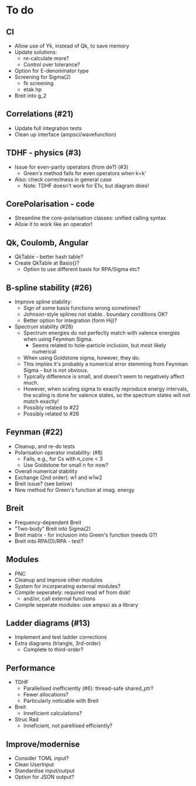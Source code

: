 # To do

## CI

* Allow use of Yk, instead of Qk, to save memory
* Update solutions:
  * re-calculate more?
  * Control over tolerance?
* Option for E-denominator type
* Screening for Sigma(2)
  * fk screening
  * etak hp
* Breit into g_2

## Correlations (#21)

* Update full integration tests
* Clean up interface (ampsci/wavefunction)

## TDHF - physics (#3)

* Issue for even-parity operators (from de?) (#3)
  * Green's method fails for even operators when k=k'
* Also: check correctness in general case
  * Note: TDHF doesn't work for E1v, but diagram does!

## CorePolarisation - code

* Streamline the core-polarisation classes: unified calling syntax
* Allow it to work like an operator!

## Qk, Coulomb, Angular

* QkTable - better hash table?
* Create QkTable at Basis{}?
  * Option to use different basis for RPA/Sigma etc?

## B-spline stability (#26)

* Improve spline stability:
  * Sign of some basis functions wrong sometimes?
  * Johnson-style splines not stable.. boundary conditions OK?
  * Better option for integration (form Hij)?
* Spectrum stability (#28)
  * Spectrum energies do not perfectly match with valence energies when using Feynman Sigma.
    * Seems related to hole-particle inclusion, but most likely numerical
  * When using Goldstone sigma, however, they do.
  * This implies it's probably a numerical error stemming from Feynman Sigma - but is not obvious.
  * Typically difference is small, and doesn't seem to negatively affect much.
  * However, when scaling sigma to exactly reproduce energy intervals, the scaling  is done for valence states, so the spectrum states will not match exactly!
  * Possibly related to #22
  * Possibly related to #26

## Feynman (#22)

* Cleanup, and re-do tests
* Polarisation operator instability: (#8)
  * Fails, e.g., for Cs with n_core < 3
  * Use Goldstone for small n for now?
* Overall numerical stability
* Exchange (2nd order): w1 and w1w2
* Breit issue? (see below)
* New method for Green's function at imag. energy

## Breit

* Frequency-dependent Breit
* "Two-body" Breit into Sigma(2)
* Breit matrix - for inclusion into Green's function (needs G?)
* Breit into RPA(D)/RPA - test?

## Modules

* PNC
* Cleanup and improve other modules
* System for incorperating external modules?
* Compile seperately: required read wf from disk!
  * and/or, call external functions
* Compile seperate modules: use ampsci as a library

## Ladder diagrams (#13)

* Implement and test ladder corrections
* Extra diagrams (triangle, 3rd-order)
  * Complete to third-order?

## Performance

* TDHF
  * Parallelised inefficiently (#6): thread-safe shared_ptr?
  * Fewer allocations?
  * Particularly noticable with Breit
* Breit
  * Inneficient calculations?
* Struc Rad
  * Inneficient, not parellised efficiently?

## Improve/modernise

* Consider TOML input?
* Clean UserInput
* Standardise input/output
* Option for JSON output?
